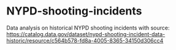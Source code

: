 # NYPD-shooting-incidents

Data analysis on historical NYPD shooting incidents with source: https://catalog.data.gov/dataset/nypd-shooting-incident-data-historic/resource/c564b578-fd8a-4005-8365-34150d306cc4 
